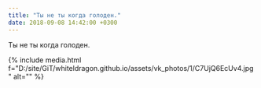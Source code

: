 ```yaml
---
title: "Ты не ты когда голоден."
date: 2018-09-08 14:42:00 +0300
---
```


Ты не ты когда голоден.

{% include media.html f="D:/site/GiT/whiteldragon.github.io/assets/vk_photos/1/C7UjQ6EcUv4.jpg" alt="" %}

